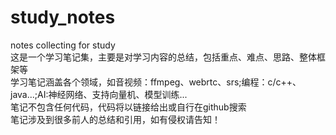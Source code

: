 # study_notes
notes collecting for study  
这是一个学习笔记集，主要是对学习内容的总结，包括重点、难点、思路、整体框架等  
学习笔记涵盖各个领域，如音视频：ffmpeg、webrtc、srs;编程：c/c++、java...;AI:神经网络、支持向量机、模型训练...  
笔记不包含任何代码，代码将以链接给出或自行在github搜索  
笔记涉及到很多前人的总结和引用，如有侵权请告知！  
